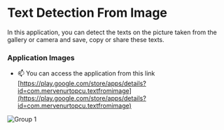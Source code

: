 # Text Detection From Image
In this application, you can detect the texts on the picture taken from the gallery or camera and save, copy or share these texts.

<h3>Application Images</h3>

- 📫 You can access the application from this link [https://play.google.com/store/apps/details?id=com.mervenurtopcu.textfromimage](https://play.google.com/store/apps/details?id=com.mervenurtopcu.textfromimage)

![Group 1](https://user-images.githubusercontent.com/37351206/157086922-ad2c0cf6-fc9c-4571-b3e7-a4cb7b8c2432.png)
